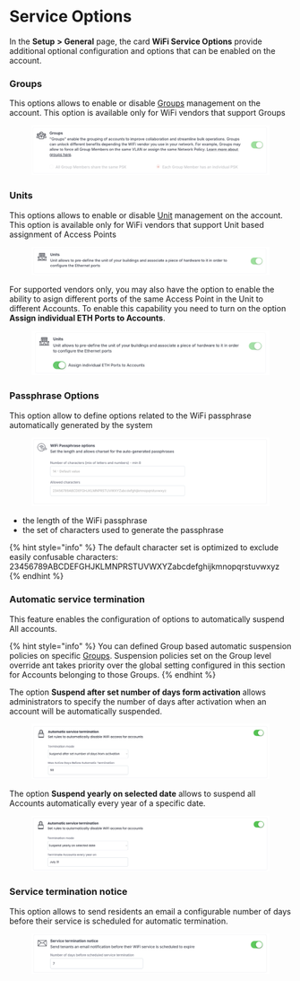 # Service Options

In the **Setup** **> General** page, the card **WiFi Service Options** provide additional optional configuration and options that can be enabled on the account.

### Groups

This options allows to enable or disable [Groups](../groups.md) management on the account. This option is available only for WiFi vendors that support Groups

<figure><img src="../../.gitbook/assets/image (308).png" alt=""><figcaption></figcaption></figure>



### Units

This options allows to enable or disable [Unit](../units.md) management on the account. This option is available only for WiFi vendors that support Unit based assignment of Access Points

<figure><img src="../../.gitbook/assets/image (309).png" alt=""><figcaption></figcaption></figure>

For supported vendors only, you may also have the option to enable the ability to asign different ports of the same Access Point in the Unit to different Accounts. To enable this capability you need to turn on the option **Assign individual ETH Ports to Accounts**.

<figure><img src="../../.gitbook/assets/image (37).png" alt=""><figcaption></figcaption></figure>



### Passphrase Options

This option allow to define options related to the WiFi passphrase automatically generated by the system

<figure><img src="../../.gitbook/assets/image (20).png" alt=""><figcaption></figcaption></figure>

* the length of the WiFi passphrase&#x20;
* the set of characters used to generate the passphrase

{% hint style="info" %}
The default character set is optimized to exclude easily confusable characters:\
23456789ABCDEFGHJKLMNPRSTUVWXYZabcdefghijkmnopqrstuvwxyz
{% endhint %}



### Automatic service termination

This feature enables the configuration of options to automatically suspend All accounts.&#x20;

{% hint style="info" %}
You can defined Group based automatic suspension policies on specific [Groups](../groups.md). Suspension policies set on the Group level override ant takes priority over the global setting configured in this section for Accounts belonging to those Groups.
{% endhint %}

The option **Suspend after set number of days form activation** allows administrators to specify the number of days after activation when an account will be automatically suspended.

<figure><img src="../../.gitbook/assets/image.png" alt=""><figcaption></figcaption></figure>

The option **Suspend yearly on selected date** allows to suspend all Accounts automatically every year of a specific date.

<figure><img src="../../.gitbook/assets/image (1).png" alt=""><figcaption></figcaption></figure>

### Service termination notice

This option allows to send residents an email a configurable number of days before their service is scheduled for automatic termination.

<figure><img src="../../.gitbook/assets/image (335).png" alt=""><figcaption></figcaption></figure>
